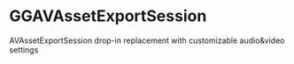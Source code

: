 # GGAVAssetExportSession
AVAssetExportSession drop-in replacement with customizable audio&amp;video settings

